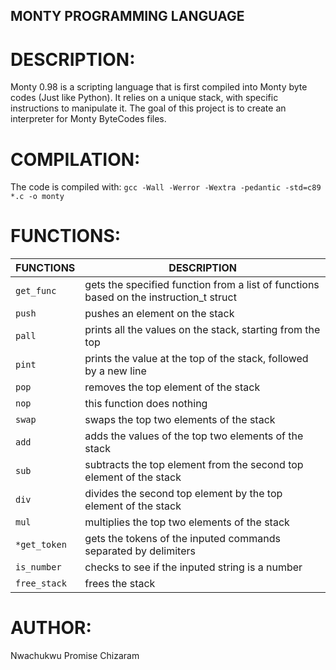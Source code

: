 ## MONTY PROGRAMMING LANGUAGE

# DESCRIPTION:
Monty 0.98 is a scripting language that is first compiled into Monty byte codes (Just like Python). It relies on a unique stack, with specific instructions to manipulate it. The goal of this project is to create an interpreter for Monty ByteCodes files.

# COMPILATION:
The code is compiled with: `gcc -Wall -Werror -Wextra -pedantic -std=c89 *.c -o monty`

# FUNCTIONS:
| FUNCTIONS | DESCRIPTION |
| --------- | ----------- |
| `get_func` | gets the specified function from a list of functions based on the instruction_t struct |
| `push` | pushes an element on the stack |
| `pall` | prints all the values on the stack, starting from the top |
| `pint` | prints the value at the top of the stack, followed by a new line |
| `pop` | removes the top element of the stack |
| `nop` | this function does nothing |
| `swap` | swaps the top two elements of the stack |
| `add` | adds the values of the top two elements of the stack |
| `sub` | subtracts the top element from the second top element of the stack |
| `div` | divides the second top element by the top element of the stack |
| `mul` | multiplies the top two elements of the stack |
| `*get_token` | gets the tokens of the inputed commands separated by delimiters |
| `is_number` | checks to see if the inputed string is a number |
|`free_stack` | frees the stack |

# AUTHOR:
Nwachukwu Promise Chizaram
